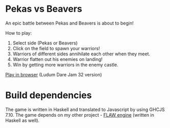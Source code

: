 # Pekas vs Beavers

An epic battle between Pekas and Beavers is about to begin!

How to play: 
1. Select side (Pekas or Beavers)
2. Click on the field to spawn your warriors!
3. Warriors of different sides annihilate each other when they meet.
4. Warrior flatten out his enemies on landing!
5. Win by getting more warriors in the enemy castle.

[Play in browser](https://quyse.github.io/pekabeaver/ldj32/) (Ludum Dare Jam 32 version)

# Build dependencies

The game is written in Haskell and translated to Javascript by using GHCJS 7.10.
The game depends on my other project - [FLAW engine](https://github.com/quyse/flaw) (written in Haskell as well).
